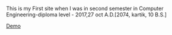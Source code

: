 This is my First site when I was in second semester in Computer Engineering-diploma level - 2017,27 oct A.D.[2074, kartik, 10 B.S.]

[Demo](https://alidhuniya.github.io/first-website-2017-27-oct-A.D.-2074-kartik-10-B.S.-/)